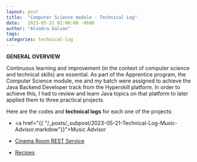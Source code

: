 ```yaml
---
layout: post
title:  "Computer Science module - Technical Log"
date:   2023-05-21 02:00:00 -0600
author: "Alondra Galvan"
tags:
categories: technical-log
---
```


**GENERAL OVERVIEW**


Continuous learning and improvement (in the context of computer science and technical skills) are essential.
As part of the Apprentice program, the Computer Science module, me and my batch were assigned to achieve the Java Backend Developer track from the Hyperskill platform. In order to achieve this, I had to review and learn Java topics on that platform to later applied them to three practical projects.

Here are the codes and **technical logs** for each one of the projects:

- <a href="{{ "/_posts/_subpost/2023-05-21-Technical-Log-Music-Advisor.markdow"}}">Music Advisor

- [Cinema Room REST Service](_subpost/2023-05-21-Technical-Log-CRRS.markdow)

- [Recipes](_subpost/2023-05-21-Technical-Log-Recipes.markdow)



